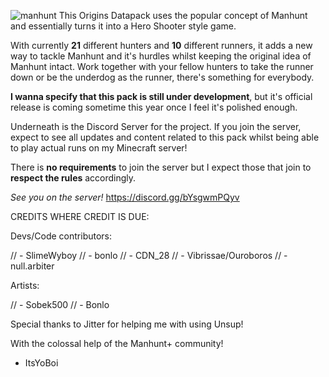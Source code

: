 ![manhunt](https://github.com/Xano11/ManhuntPlus/assets/79343828/cf3bd395-4168-4ea1-8f49-d1bce4283c1f)
This Origins Datapack uses the popular concept of Manhunt and essentially turns it into a Hero Shooter style game. 

With currently **21** different hunters and **10** different runners, it adds a new way to tackle Manhunt and it's hurdles whilst keeping the original idea of Manhunt intact. Work together with your fellow hunters to take the runner down or be the underdog as the runner, there's something for everybody.

**I wanna specify that this pack is still under development**, but it's official release is coming sometime this year once I feel it's polished enough. 

Underneath is the Discord Server for the project.
If you join the server, expect to see all updates and content related to this pack whilst being able to play actual runs on my Minecraft server! 

There is **no requirements** to join the server but I expect those that join to **respect the rules** accordingly. 

*See you on the server!*
https://discord.gg/bYsgwmPQyv

CREDITS WHERE CREDIT IS DUE:

Devs/Code contributors: 

// - SlimeWyboy
// - bonlo
// - CDN_28
// - Vibrissae/Ouroboros
// - null.arbiter

Artists:

// - Sobek500
// - Bonlo

Special thanks to Jitter for helping me with using Unsup!

With the colossal help of the Manhunt+ community!

- ItsYoBoi

